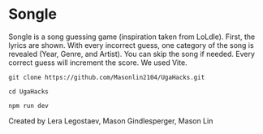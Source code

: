 # Songle

Songle is a song guessing game (inspiration taken from LoLdle). First, the lyrics are shown. With every incorrect guess, one category of the song is revealed (Year, Genre, and Artist). You can skip the song if needed. Every correct guess will increment the score. We used Vite. 

```
git clone https://github.com/Masonlin2104/UgaHacks.git

cd UgaHacks

npm run dev
```

Created by Lera Legostaev, Mason Gindlesperger, Mason Lin